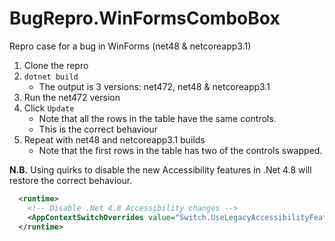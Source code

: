 # BugRepro.WinFormsComboBox
Repro case for a bug in WinForms (net48 &amp; netcoreapp3.1)

1. Clone the repro
2. ``dotnet build``
    * The output is 3 versions: net472, net48 & netcoreapp3.1
3. Run the net472 version
4. Click ``Update``
    * Note that all the rows in the table have the same controls.
    * This is the correct behaviour
6. Repeat with net48 and netcoreapp3.1 builds
    * Note that the first rows in the table has two of the controls swapped.
    
__N.B.__ Using quirks to disable the new Accessibility features in .Net 4.8 will restore the correct behaviour.
``` xml
  <runtime>
    <!-- Disable .Net 4.8 Accessibility changes -->
    <AppContextSwitchOverrides value="Switch.UseLegacyAccessibilityFeatures.3=true" />
  </runtime>
```
